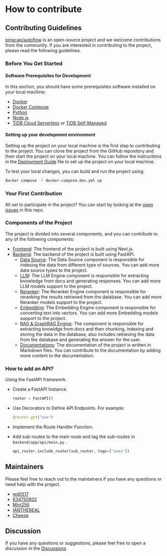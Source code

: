 # How to contribute

## Contributing Guidelines

[pingcap/autoflow](https://github.com/pingcap/autoflow) is an open-source project and we welcome contributions from the community. If you are interested in contributing to the project, please read the following guidelines.

### Before You Get Started

#### Software Prerequisites for Development

In this section, you should have some prerequisites software installed on your local machine:
* [Docker](https://docs.docker.com/get-docker/)
* [Docker Compose](https://docs.docker.com/compose/install/)
* [Python](https://www.python.org/downloads/)
* [Node.js](https://nodejs.org/en/download/)
* [TiDB Cloud Serverless](https://pingcap.com/ai/?utm_source=tidb.ai&utm_medium=community) or [TiDB Self-Managed](https://www.pingcap.com/tidb-self-managed/?utm_source=tidb.ai&utm_medium=community)

#### Setting up your development environment

Setting up the project on your local machine is the first step to contributing to the project. You can clone the project from the GitHub repository and then start the project on your local machine. You can follow the instructions in the [Deployment Guide](https://autoflow.tidb.ai/deploy-with-docker) file to set up the project on your local machine.

To test your local changes, you can build and run the project using:

```bash
docker compose -f docker-compose.dev.yml up
```

### Your First Contribution

All set to participate in the project? You can start by looking at the [open issues](https://github.com/pingcap/autoflow/issues) in this repo.


### Components of the Project

The project is divided into several components, and you can contribute to any of the following components:
* [Frontend](https://github.com/pingcap/autoflow/tree/main/frontend): The frontend of the project is built using Next.js.
* [Backend](https://github.com/pingcap/tidb.ai/tree/main/backend): The backend of the project is built using FastAPI.
  * [Data Source](https://github.com/pingcap/autoflow/tree/main/backend/app/rag/datasource): The Data Source component is responsible for indexing the data from different type of sources. You can add more data source types to the project.
  * [LLM](https://github.com/pingcap/tidb.ai/tree/main/backend/app/rag/llms): The LLM Engine component is responsible for extracting knowledge from docs and generating responses. You can add more LLM models support to the project.
  * [Reranker](https://github.com/pingcap/tidb.ai/blob/main/backend/app/rag/reranker_model_option.py): The Reranker Engine component is responsible for reranking the results retrieved from the database. You can add more Reranker models support to the project.
  * [Embedding](https://github.com/pingcap/tidb.ai/blob/main/backend/app/rag/embed_model_option.py): The Embedding Engine component is responsible for converting text into vectors. You can add more Embedding models support to the project.
  * [RAG & GraphRAG Engine](https://github.com/pingcap/tidb.ai/tree/main/backend/app/rag): The component is responsible for extracting knowldge from docs and then chunking, indexing and storing the data in the database, also includes retrieving the data from the database and generating the answer for the user.
  * [Documentations](https://github.com/pingcap/tidb.ai/tree/main/frontend/app/src/pages): The documentation of the project is written in Markdown files. You can contribute to the documentation by adding more content to the documentation.

### How to add an API?
Using the FastAPI framework.
* Create a FastAPI Instance. 
    ```python
    router = FastAPI()
    ```
* Use Decorators to Define API Endpoints. For example:
    ```python
    @router.get("xxx")
    ```
* Implement the Route Handler Function.

* Add sub-routes to the main route  and tag the sub-routes in `backend/app/api/main.py` .
  ```python
  api_router.include_router(sub_router, tags=["xxxx"])  
  ```

## Maintainers

Please feel free to reach out to the maintainers if you have any questions or need help with the project.

* [wd0517](https://github.com/wd0517)
* [634750802](https://github.com/634750802)
* [Mini256](https://github.com/Mini256)
* [IANTHEREAL](https://github.com/IANTHEREAL)
* [Cheese](https://github.com/Icemap)

## Discussion

If you have any questions or suggestions, please feel free to open a discussion in the [Discussions](https://github.com/pingcap/tidb.ai/discussions)
